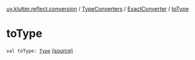 [uy.klutter.reflect.conversion](../../index.md) / [TypeConverters](../index.md) / [ExactConverter](index.md) / [toType](.)


# toType
<code>val toType: [Type](http://docs.oracle.com/javase/6/docs/api/java/lang/reflect/Type.html)</code> [(source)](https://github.com/kohesive/klutter/blob/master/reflect-core-jdk6/src/main/kotlin/uy/klutter/reflect/conversion/Converters.kt#L96)<br/>

